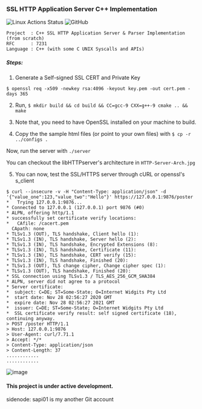 ### SSL HTTP Application Server C++ Implementation
![Linux Actions Status](https://github.com/harsathAI/SSL-HTTP-Application-Server-CPP-RFC7231/workflows/Linux/badge.svg) ![GitHub](https://img.shields.io/github/license/harsathAI/SSL-HTTP-Application-Server-CPP-RFC7231)

```
Project  : C++ SSL HTTP Application Server & Parser Implementation (from scratch)
RFC      : 7231
Language : C++ (with some C UNIX Syscalls and APIs)
```

##### Steps:
1. Generate a Self-signed SSL CERT and Private Key 
```
$ openssl req -x509 -newkey rsa:4096 -keyout key.pem -out cert.pem -days 365
```

2. Run, `$ mkdir build && cd build && CC=gcc-9 CXX=g++-9 cmake .. && make`

3. Note that, you need to have OpenSSL installed on your machine to build.

4. Copy the the sample html files (or point to your own files) with `$ cp -r ../configs .`

Now, run the server with `./server`

You can checkout the libHTTPserver's architecture in `HTTP-Server-Arch.jpg`

5. You can now, test the SSL/HTTPS server through cURL or openssl's s_client
```
$ curl --insecure -v -H "Content-Type: application/json" -d '{"value_one":123,"value_two":"Hello"}' https://127.0.0.1:9876/poster
*   Trying 127.0.0.1:9876...
* Connected to 127.0.0.1 (127.0.0.1) port 9876 (#0)
* ALPN, offering http/1.1
* successfully set certificate verify locations:
*   CAfile: /cacert.pem
  CApath: none
* TLSv1.3 (OUT), TLS handshake, Client hello (1):
* TLSv1.3 (IN), TLS handshake, Server hello (2):
* TLSv1.3 (IN), TLS handshake, Encrypted Extensions (8):
* TLSv1.3 (IN), TLS handshake, Certificate (11):
* TLSv1.3 (IN), TLS handshake, CERT verify (15):
* TLSv1.3 (IN), TLS handshake, Finished (20):
* TLSv1.3 (OUT), TLS change cipher, Change cipher spec (1):
* TLSv1.3 (OUT), TLS handshake, Finished (20):
* SSL connection using TLSv1.3 / TLS_AES_256_GCM_SHA384
* ALPN, server did not agree to a protocol
* Server certificate:
*  subject: C=DE; ST=Some-State; O=Internet Widgits Pty Ltd
*  start date: Nov 28 02:56:27 2020 GMT
*  expire date: Nov 28 02:56:27 2021 GMT
*  issuer: C=DE; ST=Some-State; O=Internet Widgits Pty Ltd
*  SSL certificate verify result: self signed certificate (18), continuing anyway.
> POST /poster HTTP/1.1
> Host: 127.0.0.1:9876
> User-Agent: curl/7.71.1
> Accept: */*
> Content-Type: application/json
> Content-Length: 37
............
............
```

![image](https://github.com/harsathAI/SSL-HTTP-Application-Server-CPP-RFC7231/blob/master/HTTP-Server-Arch.jpg)

#### This project is under active development.

sidenode: sapi01 is my another Git account
